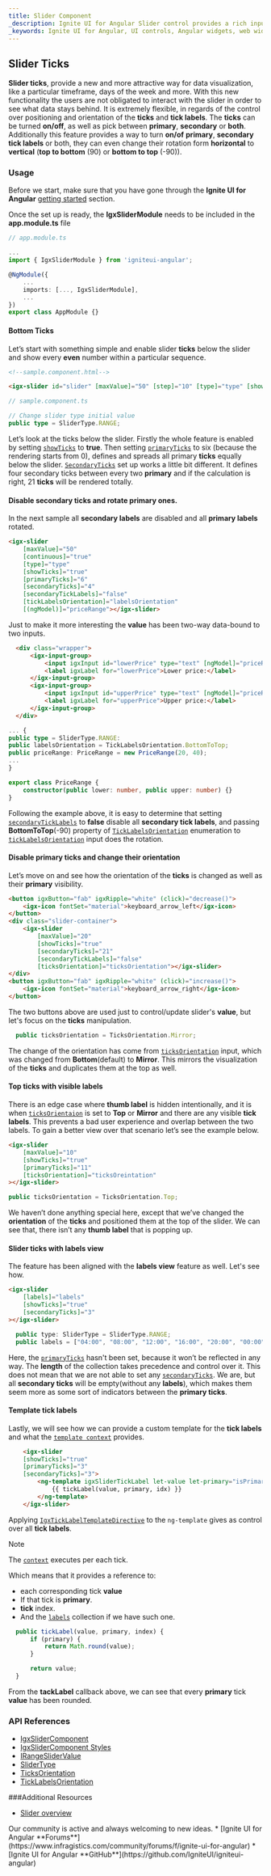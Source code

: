 ```yaml
---
title: Slider Component
_description: Ignite UI for Angular Slider control provides a rich input for value selection and delivers consistent experience across browsers.
_keywords: Ignite UI for Angular, UI controls, Angular widgets, web widgets, UI widgets, Angular, Native Angular Components Suite, Native Angular Controls, Native Angular Components Library, Angular Slider components, Angular Slider controls
---
```


## Slider Ticks
**Slider ticks**, provide a new and more attractive way for data visualization, like a particular timeframe, days of the week and more. With this new functionality the users are not obligated to interact with the slider in order to see what data stays behind. It is extremely flexible, in regards of the control over positioning and orientation of the **ticks** and **tick labels**. The **ticks** can be turned **on/off**, as well as pick between **primary**, **secondary** or **both**. Additionally this feature provides a way to  turn **on/of** **primary**, **secondary** **tick labels** or both, they can even change their rotation form **horizontal** to **vertical** (**top to bottom** (90) or **bottom to top** (-90)).

### Usage
Before we start, make sure that you have gone through the **Ignite UI for Angular** [getting started](../general/getting-started.md) section.

Once the set up is ready, the **IgxSliderModule** needs to be included in the **app.module.ts** file

```typescript
// app.module.ts

...
import { IgxSliderModule } from 'igniteui-angular';

@NgModule({
    ...
    imports: [..., IgxSliderModule],
    ...
})
export class AppModule {}
```
#### Bottom Ticks
Let’s start with something simple and enable slider **ticks** below the slider and show every **even** number within a particular sequence.

```html
<!--sample.component.html-->

<igx-slider id="slider" [maxValue]="50" [step]="10" [type]="type" [showTicks]="true" [primaryTicks]="6" [secondaryTicks]="4"></igx-slider>
```

```typescript
// sample.component.ts 

// Change slider type initial value
public type = SliderType.RANGE;
```


<code-view style="height: 140px" 
           data-demos-base-url="{environment:demosBaseUrl}" 
           iframe-src="{environment:demosBaseUrl}/interactions/discrete-slider-ticks-bottom/" >
</code-view>


Let’s look at the ticks below the slider. Firstly the whole feature is enabled by setting [`showTicks`]({environment:angularApiUrl}/classes/igxslidercomponent.html#showticks) to **true**. Then setting [`primaryTicks`]({environment:angularApiUrl}/classes/igxslidercomponent.html#primaryticks) to six (because the rendering starts from 0), defines and spreads all primary **ticks** equally below the slider. [`SecondaryTicks`]({environment:angularApiUrl}/classes/igxslidercomponent.html#secondaryticks) set up works a little bit different. It defines four secondary ticks between every two **primary** and if the calculation is right, 21 **ticks** will be rendered totally.



#### Disable secondary ticks and rotate primary ones.
In the next sample all **secondary labels** are disabled and all **primary labels** rotated. 

```html
<igx-slider
    [maxValue]="50"
    [continuous]="true"
    [type]="type"
    [showTicks]="true"
    [primaryTicks]="6"
    [secondaryTicks]="4"
    [secondaryTickLabels]="false"
    [tickLabelsOrientation]="labelsOrientation"
    [(ngModel)]="priceRange"></igx-slider>
```

Just to make it more interesting the **value** has been two-way data-bound to two inputs.
```html
  <div class="wrapper">
      <igx-input-group>
          <input igxInput id="lowerPrice" type="text" [ngModel]="priceRange.lower | currency" />
          <label igxLabel for="lowerPrice">Lower price:</label>
      </igx-input-group>
      <igx-input-group>
          <input igxInput id="upperPrice" type="text" [ngModel]="priceRange.upper | currency" />
          <label igxLabel for="upperPrice">Upper price:</label>
      </igx-input-group>
  </div>

```
```typescript
... {
public type = SliderType.RANGE:
public labelsOrientation = TickLabelsOrientation.BottomToTop;
public priceRange: PriceRange = new PriceRange(20, 40);
...
}

export class PriceRange {
    constructor(public lower: number, public upper: number) {}
}

```


<code-view style="height: 240px" 
           data-demos-base-url="{environment:demosBaseUrl}" 
           iframe-src="{environment:demosBaseUrl}/interactions/slider-ticks-bottomtotop-labels/" >
</code-view>


Following the example above, it is easy to determine that setting [`secondaryTickLabels`]({environment:angularApiUrl}/classes/igxslidercomponent.html#secondaryticklabels) to **false** disable all **secondary tick labels**, and passing **BottomToTop**(-90) property of [`TickLabelsOrientation`]({environment:angularApiUrl}/enums/ticklabelsorientation.html#range) enumeration to [`tickLabelsOrientation`]({environment:angularApiUrl}/classes/igxslidercomponent.html#ticklabelsorientation) input does the rotation.

#### Disable primary ticks and change their orientation
Let’s move on and see how the orientation  of the **ticks** is changed as well as their **primary** visibility.

```html
<button igxButton="fab" igxRipple="white" (click)="decrease()">
    <igx-icon fontSet="material">keyboard_arrow_left</igx-icon>
</button>
<div class="slider-container">
    <igx-slider
        [maxValue]="20"
        [showTicks]="true"
        [secondaryTicks]="21"
        [secondaryTickLabels]="false"
        [ticksOrientation]="ticksOrientation"></igx-slider>
</div>
<button igxButton="fab" igxRipple="white" (click)="increase()">
    <igx-icon fontSet="material">keyboard_arrow_right</igx-icon>
</button>

```
The two buttons above are used just to control/update slider's **value**, but let's focus on the **ticks** manipulation. 

```typescript
  public ticksOrientation = TicksOrientation.Mirror;
```


<code-view style="height: 140px" 
           data-demos-base-url="{environment:demosBaseUrl}" 
           iframe-src="{environment:demosBaseUrl}/interactions/slider-secondary-ticks-mirror/" >
</code-view>


The change of the orientation has come from [`ticksOrientation`]({environment:angularApiUrl}/classes/igxslidercomponent.html#ticksorientation) input, which was changed from **Bottom**(default) to **Mirror**. This mirrors the visualization of the **ticks** and duplicates them at the top as well. 

#### Top ticks with visible labels
There is an edge case where **thumb label** is hidden intentionally, and it is when [`ticksOrientaion`]({environment:angularApiUrl}/classes/igxslidercomponent.html#ticksorientation) is set to **Top** or **Mirror** and there are any visible **tick labels**. This prevents a bad user experience and overlap between the two labels. To gain a better view over that scenario let’s see the example below.

```html
<igx-slider
    [maxValue]="10"
    [showTicks]="true"
    [primaryTicks]="11"
    [ticksOrientation]="ticksOreintation"
></igx-slider>
```
```typescript
public ticksOrientation = TicksOrientation.Top;
```


<code-view style="height: 140px" 
           data-demos-base-url="{environment:demosBaseUrl}" 
           iframe-src="{environment:demosBaseUrl}/interactions/slider-primary-ticks-top/" >
</code-view>


We haven’t done anything special here, except that we’ve changed the **orientation** of the **ticks** and positioned them at the top of the slider. We can see that, there isn’t any **thumb label** that is popping up.

#### Slider ticks with labels view
The feature has been aligned with the **labels view** feature as well. Let's see how.

```html
<igx-slider
    [labels]="labels"
    [showTicks]="true"
    [secondaryTicks]="3"
></igx-slider>
```
```typescript
  public type: SliderType = SliderType.RANGE;
  public labels = ["04:00", "08:00", "12:00", "16:00", "20:00", "00:00"];
```


<code-view style="height: 140px" 
           data-demos-base-url="{environment:demosBaseUrl}" 
           iframe-src="{environment:demosBaseUrl}/interactions/slider-timeframe/" >
</code-view>


Here, the [`primaryTicks`]({environment:angularApiUrl}/classes/igxslidercomponent.html#primaryticks) hasn't been set, because it won’t be reflected in any way. The **length** of the collection takes precedence and control over it. This does not mean that we are not able to set any [`secondaryTicks`]({environment:angularApiUrl}/classes/igxslidercomponent.html#secondaryticks). We are, but all **secondary ticks** will be empty(without any **labels**), which makes them seem more as some sort of indicators between the **primary ticks**.

#### Template tick labels
Lastly, we will see how we can provide a custom template for the **tick labels** and what the [`template context`]({environment:angularApiUrl}/classes/igxtickscomponent.html#context) provides.

```html
    <igx-slider
    [showTicks]="true"
    [primaryTicks]="3"
    [secondaryTicks]="3">
        <ng-template igxSliderTickLabel let-value let-primary="isPrimary" let-idx="index">
            {{ tickLabel(value, primary, idx) }}
        </ng-template>
    </igx-slider>
```
Applying [`IgxTickLabelTemplateDirective`]({environment:angularApiUrl}/classes/igxticklabeltemplatedirective.html) to the `ng-template` gives as control over all **tick labels**. 

> [!NOTE]
> The [`context`]({environment:angularApiUrl}/classes/igxtickscomponent.html#context) executes per each tick.

Which means that it provides a reference to: 
  * each corresponding tick **value**
  * If that tick is **primary**.
  * **tick** index.
  * And the [`labels`]({environment:angularApiUrl}/classes/igxslidercomponent.html#labels) collection if we have such one. 

```typescript
  public tickLabel(value, primary, index) {
      if (primary) {
          return Math.round(value);
      }

      return value;
  }
```

From the **tackLabel** callback above, we can see that every **primary** tick **value** has been rounded. 


<code-view style="height: 140px" 
           data-demos-base-url="{environment:demosBaseUrl}" 
           iframe-src="{environment:demosBaseUrl}/interactions/slider-tick-labels-template/" >
</code-view>


### API References
<div class="divider--half"></div>

* [IgxSliderComponent]({environment:angularApiUrl}/classes/igxslidercomponent.html)
* [IgxSliderComponent Styles]({environment:sassApiUrl}/themes#function-slider-theme)
* [IRangeSliderValue]({environment:angularApiUrl}/interfaces/irangeslidervalue.html)
* [SliderType]({environment:angularApiUrl}/enums/slidertype.html)
* [TicksOrientation]({environment:angularApiUrl}/enums/ticksorientation.html)
* [TickLabelsOrientation]({environment:angularApiUrl}/enums/ticklablesorientation.html)

###Additional Resources

* [Slider overview](slider.md)

<div class="divider--half"></div>
Our community is active and always welcoming to new ideas.
* [Ignite UI for Angular **Forums**](https://www.infragistics.com/community/forums/f/ignite-ui-for-angular)
* [Ignite UI for Angular **GitHub**](https://github.com/IgniteUI/igniteui-angular)

